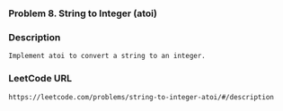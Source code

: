### Problem 8. String to Integer (atoi)

### Description
	Implement atoi to convert a string to an integer.

### LeetCode URL
	https://leetcode.com/problems/string-to-integer-atoi/#/description
